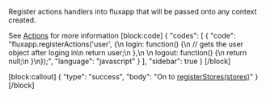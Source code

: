 Register actions handlers into fluxapp that will be passed onto any context created. 

See [Actions](/v0.1.0/docs/overview-3) for more information
[block:code]
{
  "codes": [
    {
      "code": "fluxapp.registerActions('user', {\n  login: function() {\n    // gets the user object after loging in\n    return user;\n  },\n  \n  logout: function() {\n    return null;\n  }\n});",
      "language": "javascript"
    }
  ],
  "sidebar": true
}
[/block]

[block:callout]
{
  "type": "success",
  "body": "On to [registerStores(stores)](/v0.1.0/docs/registerstoresstores)"
}
[/block]